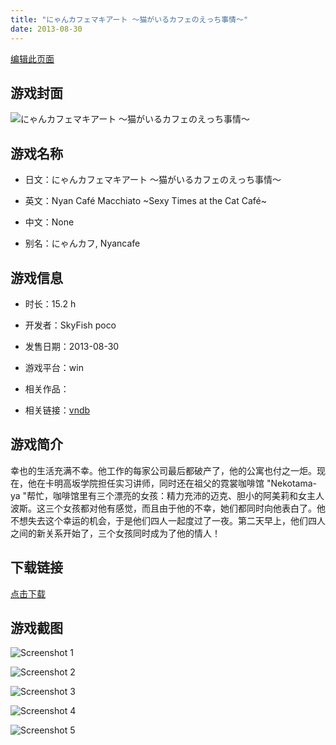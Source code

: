 ```yaml
---
title: "にゃんカフェマキアート ～猫がいるカフェのえっち事情～"
date: 2013-08-30
---
```

[编辑此页面](https://github.com/ACG-3/ADV3-source/blob/main/source/_posts/games/%E3%81%AB%E3%82%83%E3%82%93%E3%82%AB%E3%83%95%E3%82%A7%E3%83%9E%E3%82%AD%E3%82%A2%E3%83%BC%E3%83%88%20%EF%BD%9E%E7%8C%AB%E3%81%8C%E3%81%84%E3%82%8B%E3%82%AB%E3%83%95%E3%82%A7%E3%81%AE%E3%81%88%E3%81%A3%E3%81%A1%E4%BA%8B%E6%83%85%EF%BD%9E.md)

## 游戏封面

![にゃんカフェマキアート ～猫がいるカフェのえっち事情～](https://pan.timero.xyz/onedrive/img_lib_001/%E3%81%AB%E3%82%83%E3%82%93%E3%82%AB%E3%83%95%E3%82%A7%E3%83%9E%E3%82%AD%E3%82%A2%E3%83%BC%E3%83%88%20%EF%BD%9E%E7%8C%AB%E3%81%8C%E3%81%84%E3%82%8B%E3%82%AB%E3%83%95%E3%82%A7%E3%81%AE%E3%81%88%E3%81%A3%E3%81%A1%E4%BA%8B%E6%83%85%EF%BD%9E_cover.avif)


## 游戏名称

- 日文：にゃんカフェマキアート ～猫がいるカフェのえっち事情～
- 英文：Nyan Café Macchiato ~Sexy Times at the Cat Café~
- 中文：None

- 别名：にゃんカフ, Nyancafe


## 游戏信息

- 时长：15.2 h
- 开发者：SkyFish poco
- 发售日期：2013-08-30
- 游戏平台：win
- 相关作品：

- 相关链接：[vndb](https://vndb.org/v12505)


## 游戏简介

幸也的生活充满不幸。他工作的每家公司最后都破产了，他的公寓也付之一炬。现在，他在卡明高坂学院担任实习讲师，同时还在祖父的霓裳咖啡馆 "Nekotama-ya "帮忙，咖啡馆里有三个漂亮的女孩：精力充沛的迈克、胆小的阿美莉和女主人波斯。这三个女孩都对他有感觉，而且由于他的不幸，她们都同时向他表白了。他不想失去这个幸运的机会，于是他们四人一起度过了一夜。第二天早上，他们四人之间的新关系开始了，三个女孩同时成为了他的情人！




## 下载链接

[点击下载](https://pan.timero.xyz/onedrive/adv_lib_001/%E3%81%AB%E3%82%83%E3%82%93%E3%82%AB%E3%83%95%E3%82%A7%E3%83%9E%E3%82%AD%E3%82%A2%E3%83%BC%E3%83%88%20%EF%BD%9E%E7%8C%AB%E3%81%8C%E3%81%84%E3%82%8B%E3%82%AB%E3%83%95%E3%82%A7%E3%81%AE%E3%81%88%E3%81%A3%E3%81%A1%E4%BA%8B%E6%83%85%EF%BD%9E)


## 游戏截图


![Screenshot 1](https://pan.timero.xyz/onedrive/img_lib_001/%E3%81%AB%E3%82%83%E3%82%93%E3%82%AB%E3%83%95%E3%82%A7%E3%83%9E%E3%82%AD%E3%82%A2%E3%83%BC%E3%83%88%20%EF%BD%9E%E7%8C%AB%E3%81%8C%E3%81%84%E3%82%8B%E3%82%AB%E3%83%95%E3%82%A7%E3%81%AE%E3%81%88%E3%81%A3%E3%81%A1%E4%BA%8B%E6%83%85%EF%BD%9E_Screenshot_1.avif)

![Screenshot 2](https://pan.timero.xyz/onedrive/img_lib_001/%E3%81%AB%E3%82%83%E3%82%93%E3%82%AB%E3%83%95%E3%82%A7%E3%83%9E%E3%82%AD%E3%82%A2%E3%83%BC%E3%83%88%20%EF%BD%9E%E7%8C%AB%E3%81%8C%E3%81%84%E3%82%8B%E3%82%AB%E3%83%95%E3%82%A7%E3%81%AE%E3%81%88%E3%81%A3%E3%81%A1%E4%BA%8B%E6%83%85%EF%BD%9E_Screenshot_2.avif)

![Screenshot 3](https://pan.timero.xyz/onedrive/img_lib_001/%E3%81%AB%E3%82%83%E3%82%93%E3%82%AB%E3%83%95%E3%82%A7%E3%83%9E%E3%82%AD%E3%82%A2%E3%83%BC%E3%83%88%20%EF%BD%9E%E7%8C%AB%E3%81%8C%E3%81%84%E3%82%8B%E3%82%AB%E3%83%95%E3%82%A7%E3%81%AE%E3%81%88%E3%81%A3%E3%81%A1%E4%BA%8B%E6%83%85%EF%BD%9E_Screenshot_3.avif)

![Screenshot 4](https://pan.timero.xyz/onedrive/img_lib_001/%E3%81%AB%E3%82%83%E3%82%93%E3%82%AB%E3%83%95%E3%82%A7%E3%83%9E%E3%82%AD%E3%82%A2%E3%83%BC%E3%83%88%20%EF%BD%9E%E7%8C%AB%E3%81%8C%E3%81%84%E3%82%8B%E3%82%AB%E3%83%95%E3%82%A7%E3%81%AE%E3%81%88%E3%81%A3%E3%81%A1%E4%BA%8B%E6%83%85%EF%BD%9E_Screenshot_4.avif)

![Screenshot 5](https://pan.timero.xyz/onedrive/img_lib_001/%E3%81%AB%E3%82%83%E3%82%93%E3%82%AB%E3%83%95%E3%82%A7%E3%83%9E%E3%82%AD%E3%82%A2%E3%83%BC%E3%83%88%20%EF%BD%9E%E7%8C%AB%E3%81%8C%E3%81%84%E3%82%8B%E3%82%AB%E3%83%95%E3%82%A7%E3%81%AE%E3%81%88%E3%81%A3%E3%81%A1%E4%BA%8B%E6%83%85%EF%BD%9E_Screenshot_5.avif)

